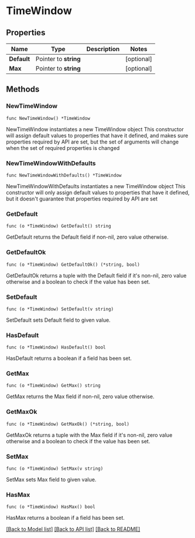# TimeWindow

## Properties

Name | Type | Description | Notes
------------ | ------------- | ------------- | -------------
**Default** | Pointer to **string** |  | [optional] 
**Max** | Pointer to **string** |  | [optional] 

## Methods

### NewTimeWindow

`func NewTimeWindow() *TimeWindow`

NewTimeWindow instantiates a new TimeWindow object
This constructor will assign default values to properties that have it defined,
and makes sure properties required by API are set, but the set of arguments
will change when the set of required properties is changed

### NewTimeWindowWithDefaults

`func NewTimeWindowWithDefaults() *TimeWindow`

NewTimeWindowWithDefaults instantiates a new TimeWindow object
This constructor will only assign default values to properties that have it defined,
but it doesn't guarantee that properties required by API are set

### GetDefault

`func (o *TimeWindow) GetDefault() string`

GetDefault returns the Default field if non-nil, zero value otherwise.

### GetDefaultOk

`func (o *TimeWindow) GetDefaultOk() (*string, bool)`

GetDefaultOk returns a tuple with the Default field if it's non-nil, zero value otherwise
and a boolean to check if the value has been set.

### SetDefault

`func (o *TimeWindow) SetDefault(v string)`

SetDefault sets Default field to given value.

### HasDefault

`func (o *TimeWindow) HasDefault() bool`

HasDefault returns a boolean if a field has been set.

### GetMax

`func (o *TimeWindow) GetMax() string`

GetMax returns the Max field if non-nil, zero value otherwise.

### GetMaxOk

`func (o *TimeWindow) GetMaxOk() (*string, bool)`

GetMaxOk returns a tuple with the Max field if it's non-nil, zero value otherwise
and a boolean to check if the value has been set.

### SetMax

`func (o *TimeWindow) SetMax(v string)`

SetMax sets Max field to given value.

### HasMax

`func (o *TimeWindow) HasMax() bool`

HasMax returns a boolean if a field has been set.


[[Back to Model list]](../README.md#documentation-for-models) [[Back to API list]](../README.md#documentation-for-api-endpoints) [[Back to README]](../README.md)


